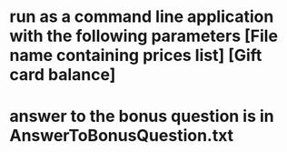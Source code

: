 # run as a command line application with the following parameters [File name containing prices list] [Gift card balance]

# answer to the bonus question is in AnswerToBonusQuestion.txt